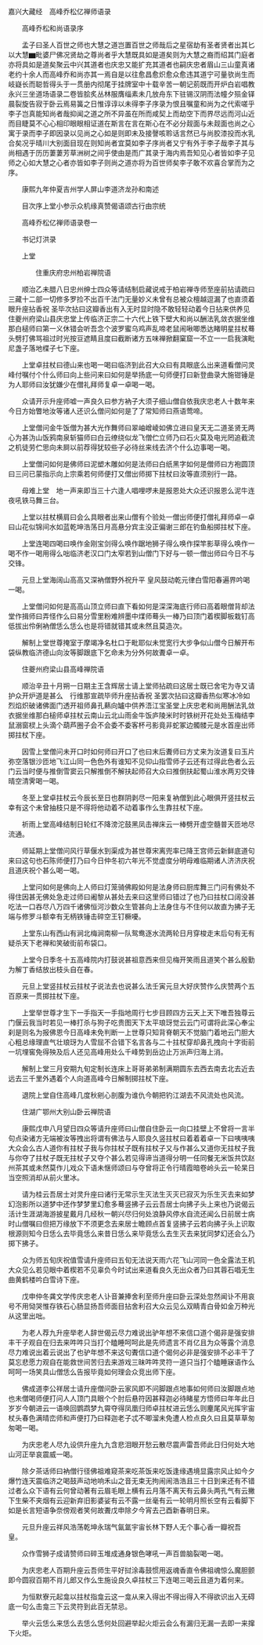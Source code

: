 <!-- { "loadSidebar": true } -->
嘉兴大藏经　高峰乔松亿禅师语录


　　高峰乔松和尚语录序

　　孟子曰圣人百世之师也大慧之道岂置百世之师哉后之星宿劫有圣者贤者出其匕以大慧▆毗婆尸佛况贤劫之尊尚者乎大慧既具如是道矣则为大慧之裔而绍其门庭者亦将具如是道矣聚云中兴其道者也庆忠又能扩充其道者也嗣庆忠者眉山三山童真诸老约十余人而高峰乔和尚亦其一焉自是以往愈昌愈炽愈众愈违其道宁可量欤尚生而岐嶷长而聪哲得头于一贯册内彻尾于挂牌室中十载辛苦一朝记莂既而开炉白岩唱教永兴三坐道场语录二卷皆脍炙丛林服膺缁素未几放舟东下驻锡汉阴而法幢夕殒金铎晨裂旋告寂于卧云焉易簧之日惟谆谆以未得李子序录为恨且嘱童和尚为之代索嗟乎李子岂真能知尚者哉抑闻之道之所不异虽在所而咸契上而劫空下而界尽远而河山近而目睫莫不心心相印眼眼相证道在斯言在言在斯心在不必分觌面与未觌面也尚之心寓于录而李子即因录以见尚之心如是则即未及接謦咳聆话言然已与尚胶漆投而水乳合矣况乎晴川大别面目现在则知尚者宜莫如李子序尚者又宁有外于李子哉李子其与尚相遇于历历萋萋芳草洲树之间乎使由是而广其录于海内焉吾知见心者皆如李子见师之心如大慧之心者亦皆如李子则尚之道亦将为百世师矣李子敢不欢喜合掌而为之序。

　　康熙九年仲夏吉州学人屏山李道济龙孙和南述

　　目次序上堂小参示众机缘真赞偈语颂古行由宗统

　　高峰乔松亿禅师语录卷一

　　书记灯洪录

　　上堂

　　　　住重庆府忠州柏岩禅院语

　　顺治乙未腊八日忠州绅士四众等请结制启藏说戒于柏岩禅寺师至座前拈请疏曰三藏十二部一切修多罗捡不出百千法门无量妙义未曾有总被众檀越逗漏了也直须着眼升座拈香祝
圣毕次拈曰这瓣香出有入无时显时隐不敢轻轻动着今日拈来供养见住夔州府梁山县庆忠堂上传临济正宗二十六代上铁下壁大和尚以酬法乳敛衣据坐维那白槌师曰第一义休错会听吾念个波罗蜜乌鸡声乱啼老鼠闹啾唧悉达睹明星拄杖蓦头劈打佛骂祖过时光按豆遮睛且度曰截断诸方五味禅掀翻窠窟一不立一一启我演毗尼盏子落地楪子七下座。

　　上堂卓拄杖曰德山来也喝一喝曰临济到此召大众曰有具眼底么出来道看僧问灵峰付嘱付个什么师曰向上些问来曰如何是举扬底一句师便打曰新登曲录大施钳锤是为人耶师曰汝犹嫌少在僧礼拜师复卓一卓喝一喝。

　　众请开示升座师嘘一声良久曰参方衲子大须子细山僧自依我庆忠老人十数年来今日方始瞥地汝等诸人还识么僧问如何是了了常知师曰燕语莺啼。

　　上堂僧问金牛饭僧为甚大光作舞师曰翠岫嶒崚如佛立进曰皇天无二道圣贤无两心为甚沩山饭鸦南泉斩猫师曰白云缭绕似龙飞僧伫立师乃曰石火莫及电光罔追截流之机徒劳伫思向未屙以前荐得犹较些子必待丝来线去济个什么边事喝一喝。

　　上堂僧问如何是佛师曰泥塑木雕如何是法师曰白纸黑字如何是僧师曰方袍圆顶曰三问已蒙指示向上宗乘若何师便打又僧出师掷下拄杖曰汝等直须别行一路。

　　母难上堂　地一声来即当三十六逢人唱哩啰未是报恩处大众还识报恩么泥牛连夜吼铁马舞三台。

　　上堂以拄杖横肩曰会么具眼者出来山僧有个验处一僧出师便打僧礼拜师卓一卓曰山花似锦间水如蓝乾坤浩荡日月高悬分宾主没正偏谢三郎在钓鱼船掷拄杖下座。

　　上堂连喝四喝曰唤作金刚宝剑得么唤作踞地狮子得么唤作探竿影草得么唤作一喝不作一喝用得么咄临济老汉口门太窄若到山僧门下好与一顿一僧出师曰今日不与交锋。

　　元旦上堂海阔山高高又深衲僧野外祝升平
皇风鼓动乾元律白雪阳春遍界吟喝一喝。

　　上堂僧问如何是高高山顶立师曰直下看如何是深深海底行师曰高着眼僧背却法堂作揖师曰弄怪作么曰易分雪里粉难辨墨中煤师蓦头一棒乃曰顶门着楔脚板栽钉高低拔出伶俐衲僧恁么恁么也是将错就错其或未然且莫造次。

　　解制上堂世尊掩室于摩竭净名杜口于毗耶似未觉宽行大步争似山僧今日解开布袋纵教临济德山向汝等脚跟底下乞命未为分外何故聻卓一卓。

　　住夔州府梁山县高峰禅院语

　　顺治辛丑十月朔一日期主王含辉居士请上堂师拈疏曰这居士既已舍宅为寺又请护众开炉道是甚么　行维那宣疏毕师升座拈香祝
圣罢次拈曰这瓣香热似寒冰冷如烈焰炽破诸佛面门透开祖师鼻孔爇向罏中供养浯江宝圣堂上庆忠老和尚用酬法乳敛衣据坐维那白槌师卓拄杖云南山云北山雨金牛饭庐陵米时时铁树开花处处玉梅结李鼠溺窗棂上头滴个葫芦圈子会不会委不委客杯弓影竟非蛇冢边髑髅元是水首座出师掷拄杖下座。

　　因雪上堂僧问未开口时如何师曰开口了也曰末后聻师曰方丈来为汝道复曰玉片弥空落银沙匝地飞江山同一色色外有谁知不见仰山指雪师子云还有过得此色者么云门云当时便与推倒雪窦云只解推倒不解扶起师召大众曰推倒扶起蜀山淮水两刃交锋晴空清霁喝一喝。

　　冬至上堂卓拄杖云今辰长至日也群阴剥尽一阳来复衲僧到此心眼俱开竖拄杖云幸有这个未曾抽枝只是不得将他动着不动着事作么生靠拄杖下座。

　　祈雨上堂高峰结制日轮红不降滂沱鼓黑凤击禅床云一棒劈开虚空髓普天匝地尽流通。

　　师延期上堂僧问风行草偃水到渠成为甚世尊宋离兜率已降王宫师云新鲜底道句来曰这句也石陈师便打乃曰今日仲冬初六年光不觉虚度分明母难临期诸人济济庆祝且道庆祝个甚么喝一喝。

　　上堂问如何是佛向上人师曰灯笼骑佛殿如何是法身师曰厨库舞三门问有佛处不得住因甚无佛处急走过师曰阇黎从甚处去来曰这里师曰错过了也乃曰拄杖口阔没甚吃法一口吞尽八万四千诸佛恒河沙数众生管甚向上法身住与不住何以故直为拂子无端与修罗斗额幸有无柄铁锤击碎空王钉橛嚘。

　　上堂东山有西山有涧北梅涧南柳一队鸳鸯逐水流两轮日月穿梭走末后句有无有疑杀天下老禅和笑破街前布袋口。

　　上堂今日季冬十五高峰院内打鼓说甚祖意西来但见梅开笑雨且道笑个甚么殷勤为解丁香结放出枝头自在春。

　　元旦上堂竖拄杖云拄杖子说法去也说甚么法壬寅元旦大好庆赞作么庆赞两个五百原来一贯掷拄杖下座。

　　上堂举世尊才生下一手指天一手指地周行七步目顾四方云天上天下唯吾独尊云门偃云我当时若见一棒打杀与狗子吃贵图天下太平琅玡觉云云门可谓将此深心奉尘刹是则名为报佛恩今日高峰未免判断一上世尊只知背脊朝天不觉脑门着地云门胆大心粗总缘理直气壮琅玡为人雪屈不合错下名言各与二十拄杖穿却鼻孔拽向十字街前一坑埋窖免得殃及后人还见高峰用处么千峰势到岳边止万派声归海上消。

　　解制上堂三月安期九旬定制长连床上哥哥弟弟制满期圆东去西去南去北去近去远去三千里外遇着个人向道高峰今日解制掷拄杖下座。

　　退院上堂自住高峰几度秋剜心剖腹为谁仇今朝把钓江湖去不风流处也风流。

　　住湖广鄂州大别山卧云禅院语

　　康熙戊申八月望日四众等请升座师曰山僧自住卧云一向口挂壁上不曾将一言半句点染诸方无端被汝等拽出将谓有佛法与人耶良久竖拄杖曰着着着卓一下曰咦咦咦大众会么古人道你有拄杖子我与你拄杖子既有拄杖子又与作甚么又道你无拄杖子我与你夺了拄杖子既无拄杖子又夺个甚么若见得谛当道得分明一任同餐无米饭共饮赵州茶其或未然莫作儿戏众下语未惬师颂曰与夺曾将正令行晴霞暗卷岭头云一轮杲日当空照消却从前火里冰。

　　请为桂云吾居士对灵升座曰诸行无常示生灭法生灭灭已寂灭为乐生灭去来如梦幻泡影所以道梦中还作梦梦里幻愈多蓦竖拂子云云吾居士向拂子头上来也乃说偈云活计生涯湖海游披星戴月几经秋一朝兴尽归何处浪静风停水自流还闻么日前居士病时山僧嘱曰但把万缘放下不须更念去来居士瞻顾点首复竖拂子云若向拂子头上识取根源则知今日恁么去毕竟恁么来昔日恁么来毕竟恁么去生灭去来犹同梦幻还会么乃掷下拂子。

　　众为师五旬庆祝值雪请升座师曰五旬无法说天雨六花飞山河同一色全露法王机大众见么若见眼中着楔若不见辜负今时试出来道看良久无出众者乃曰其蓉石唱无生曲黄鹤楼吟白雪诗下座。

　　戊申仲冬龚文学传庆忠老人讣音兼捧舍利至师升座曰卧云深处忽然闻讣不用哀号不用恸哭惟存铁石心肠显扬吾师面目拈舍利召大众云见么双睛青白骨如金万种光从这里出咄。

　　为老人荐九升座举老人辞世偈云尽力难说出驴年想不来信口道个偈非是强安排丰干子观自在归去来吽吽只当打个瞌睡呵呵此是先师遗言不肖亿且为众等露个消息尽力难说出着云说出了也驴年想不来这句聻信口道个偈何必非是强安排不必丰干了莫忘悲愿力观自在能救世间苦归去来游戏三昧吽吽灵符一道只当打个瞌睡寐语作么呵呵一场笑具山僧恁么告报毕竟如何理会众竞出师下座。

　　佛成道李公祥居士请升座僧问卧云家风即不问脚跟点地事如何师曰汝脚跟点地也未僧喝师便打问人人顶门具眼个个肘后悬符因甚释迦必待睹星方悟师曰年年此日岁岁今朝进云一语唤回鹦鹉梦九霄夺得凤凰归师卓拄杖进云恁么则麈尾风光挥宇宙杖头春色满晴峦师和声便打乃曰释迦老子忒不唧溜未免遭人检点良久曰且莫草草匆匆喝一喝。

　　为庆忠老人尽九设供升座九九含悲泪眼开愁云散尽震声雷吾师此日归何处大地山河正举哀震威一喝。

　　除夕茶话师曰衲僧行径佛祖难窥茶来吃茶饭来吃饭逢缘遇境显露宗风止如今夕爆竹连天震临济之喝鼓声动地响禾山之音无束无拘闹闹浩浩且三十日到来还有不错过者么众下语有云何曾动著有云眉毛眼上横有云月落不离天有云鼻头两孔气有云撇下生柴不夹烟有云迎新弃旧影婆娑有云不露一丝毫有云一轮明月照长空有云看脚下如是长言短语争奈傍观者笑何故聻戊申除夕今宵去己酉新春明日来。

　　元旦升座云祥风浩荡乾坤永瑞气氤氲宇宙长林下野人无个事心香一瓣祝吾　皇。

　　众作雪狮子成请赞师曰碎玉堆成通身银色哮吼一声百兽脑裂喝一喝。

　　为庆忠老人百期升座云吾师生平好挝涂毒鼓惯用返魂香直令佛祖魂惊么魔胆颤即今圆寂百期不肖儿郎又作么生施设良久卓拄杖三下连喝三喝云且道为着何来。

　　为恒默寮元起龛以拄杖指龛云这一龛从来入得出不得出得入不得欲识出入无碍底一句么击龛三下云灵符到此百无禁忌。

　　举火云恁么来恁么去恁么恁何处回避举起火炬云会么有漏归无漏一去即一来撺下火炬。


